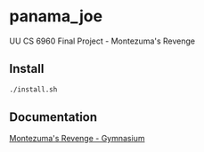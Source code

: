 # panama_joe

UU CS 6960 Final Project - Montezuma's Revenge

## Install

```bash
./install.sh
```

## Documentation

[Montezuma's Revenge - Gymnasium](https://gymnasium.farama.org/environments/atari/montezuma_revenge/)
